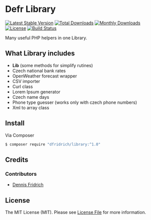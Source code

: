 # Defr Library

[![Latest Stable Version](https://poser.pugx.org/dfridrich/library/v/stable)](https://packagist.org/packages/dfridrich/library) 
[![Total Downloads](https://poser.pugx.org/dfridrich/library/downloads)](https://packagist.org/packages/dfridrich/library) [![Monthly Downloads](https://poser.pugx.org/dfridrich/library/d/monthly)](https://packagist.org/packages/dfridrich/library)
[![License](https://poser.pugx.org/dfridrich/library/license)](https://packagist.org/packages/dfridrich/library)
[![Build Status](https://travis-ci.org/dfridrich/Library.svg)](https://travis-ci.org/dfridrich/Library) 

Many useful PHP helpers in one Library.

## What Library includes

- **Lib** (some methods for simplify rutines)
- Czech national bank rates
- OpenWeather forecast wrapper
- CSV importer
- Curl class
- Lorem Ipsum generator
- Czech name days
- Phone type guesser (works only with czech phone numbers)
- Xml to array class

## Install

Via Composer

``` sh
$ composer require "dfridrich/library:^1.0"
```

## Credits

### Contributors

* [Dennis Fridrich](https://github.com/dfridrich)

## License

The MIT License (MIT). Please see [License File](LICENSE.md) for more information.
